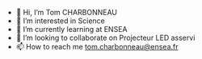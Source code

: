 - 👋 Hi, I’m Tom CHARBONNEAU
- 👀 I’m interested in Science
- 🌱 I’m currently learning at ENSEA
- 💞️ I’m looking to collaborate on Projecteur LED asservi
- 📫 How to reach me tom.charbonneau@ensea.fr

<!---
TomCharb/TomCharb is a ✨ special ✨ repository because its `README.md` (this file) appears on your GitHub profile.
You can click the Preview link to take a look at your changes.
--->
